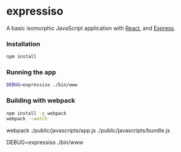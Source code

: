 # expressiso
A basic isomorphic JavaScript application with [React](http://facebook.github.io/react/), and [Express](expressjs.com).

### Installation
```bash
npm install
```

### Running the app
```bash
DEBUG=expressiso ./bin/www
```

### Building with webpack
```bash
npm install -g webpack
webpack --watch
```

<!-- browserify ./public/javascripts/sql/lib/index.js -o ./public/javascripts/sql-bundle.js -->

webpack ./public/javascripts/app.js ./public/javascripts/bundle.js

DEBUG=expressiso ./bin/www